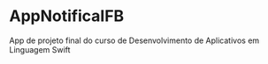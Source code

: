 # AppNotificaIFB
 
App de projeto final do curso de Desenvolvimento de Aplicativos em Linguagem Swift
